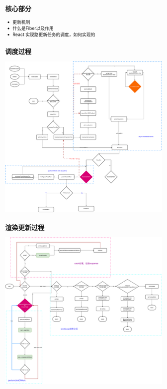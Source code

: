 ## 核心部分
+ 更新机制
+ 什么是Fiber以及作用
+ React 实现路更新任务的调度，如何实现的

## 调度过程
![](resource/scheduler-fiber-scheduler.png)

## 渲染更新过程
![](resource/scheduler-render-root.png)
